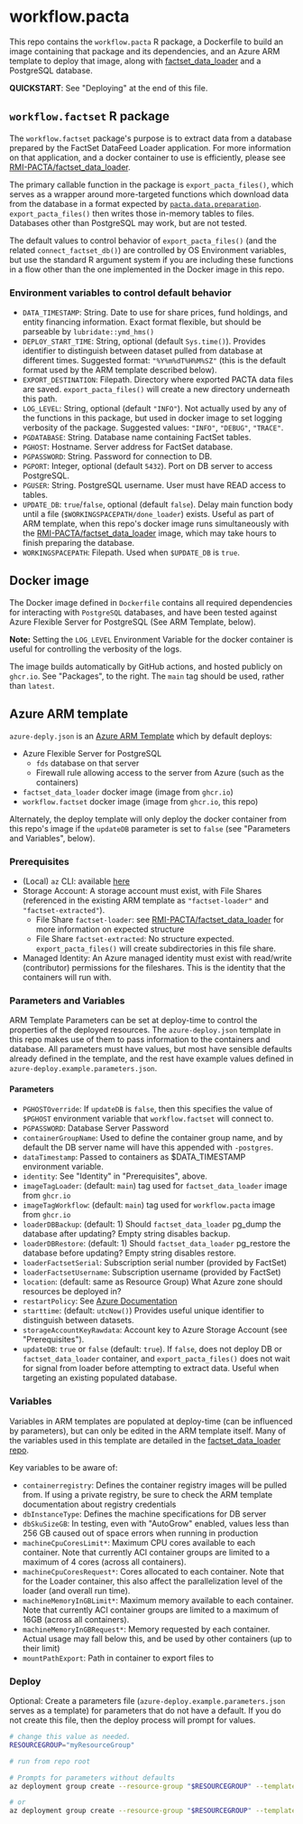# workflow.pacta

This repo contains the `workflow.pacta` R package, a Dockerfile to build an image containing that package and its dependencies, and an Azure ARM template to deploy that image, along with [factset_data_loader](https://github.com/RMI-PACTA/factset_data_loader/) and a PostgreSQL database.

**QUICKSTART**: See "Deploying" at the end of this file.

## `workflow.factset` R package

The `workflow.factset` package's purpose is to extract data from a database prepared by the FactSet DataFeed Loader application.
For more information on that application, and a docker container to use is efficiently, please see [RMI-PACTA/factset_data_loader](https://github.com/RMI-PACTA/factset_data_loader/).

The primary callable function in the package is `export_pacta_files()`, which serves as a wrapper around more-targeted functions which download data from the database in a format expected by [`pacta.data.preparation`](https://github.com/RMI-PACTA/pacta.data.preparation).
`export_pacta_files()` then writes those in-memory tables to files.
Databases other than PostgreSQL may work, but are not tested.

The default values to control behavior of `export_pacta_files()` (and the related `connect_factset_db()`) are controlled by OS Environment variables, but use the standard R argument system if you are including these functions in a flow other than the one implemented in the Docker image in this repo.

### Environment variables to control default behavior

* `DATA_TIMESTAMP`:
  String.
  Date to use for share prices, fund holdings, and entity financing information.
  Exact format flexible, but should be parseable by `lubridate::ymd_hms()`
* `DEPLOY_START_TIME`:
  String, optional (default `Sys.time()`).
  Provides identifier to distinguish between dataset pulled from database at different times.
  Suggested format:
  `"%Y%m%dT%H%M%SZ"` (this is the default format used by the ARM template described below).
* `EXPORT_DESTINATION`:
  Filepath.
  Directory where exported PACTA data files are saved.
  `export_pacta_files()` will create a new directory underneath this path.
* `LOG_LEVEL`:
  String, optional (default `"INFO"`).
  Not actually used by any of the functions in this package, but used in docker image to set logging verbosity of the package.
  Suggested values: `"INFO"`, `"DEBUG"`, `"TRACE"`.
* `PGDATABASE`:
  String.
  Database name containing FactSet tables.
* `PGHOST`:
  Hostname.
  Server address for FactSet database.
* `PGPASSWORD`:
  String.
  Password for connection to DB.
* `PGPORT`:
  Integer, optional (default `5432`).
  Port on DB server to access PostgreSQL.
* `PGUSER`:
  String.
  PostgreSQL username.
  User must have READ access to tables.
* `UPDATE_DB`:
  `true`/`false`, optional (default `false`).
  Delay main function body until a file (`$WORKINGSPACEPATH/done_loader`) exists.
  Useful as part of ARM template, when this repo's docker image runs simultaneously with the [RMI-PACTA/factset_data_loader](https://github.com/RMI-PACTA/factset_data_loader/) image, which may take hours to finish preparing the database.
* `WORKINGSPACEPATH`:
  Filepath.
  Used when `$UPDATE_DB` is `true`.

## Docker image

The Docker image defined in `Dockerfile` contains all required dependencies for interacting with `PostgreSQL` databases, and have been tested against Azure Flexible Server for PostgreSQL (See ARM Template, below).

**Note:** Setting the `LOG_LEVEL` Environment Variable for the docker container is useful for controlling the verbosity of the logs.

The image builds automatically by GitHub actions, and hosted publicly on `ghcr.io`.
See "Packages", to the right.
The `main` tag should be used, rather than `latest`.

## Azure ARM template

`azure-deply.json` is an [Azure ARM Template](https://learn.microsoft.com/en-us/azure/azure-resource-manager/templates/overview) which by default deploys:

* Azure Flexible Server for PostgreSQL
  * `fds` database on that server
  * Firewall rule allowing access to the server from Azure (such as the containers)
* `factset_data_loader` docker image (image from `ghcr.io`)
* `workflow.factset` docker image (image from `ghcr.io`, this repo)

Alternately, the deploy template will only deploy the docker container from this repo's image if the `updateDB` parameter is set to `false` (see "Parameters and Variables", below).

### Prerequisites

* (Local) `az` CLI: available [here](https://learn.microsoft.com/en-us/cli/azure/install-azure-cli)
* Storage Account: A storage account must exist, with File Shares (referenced in the existing ARM template as `"factset-loader"` and `"factset-extracted"`).
  * File Share `factset-loader`: see [RMI-PACTA/factset_data_loader](https://github.com/RMI-PACTA/factset_data_loader/) for more information on expected structure
  * File Share `factset-extracted`: No structure expected. `export_pacta_files()` will create subdirectories in this file share.
* Managed Identity: An Azure managed identity must exist with read/write (contributor) permissions for the fileshares.
  This is the identity that the containers will run with.

### Parameters and Variables

ARM Template Parameters can be set at deploy-time to control the properties of the deployed resources.
The `azure-deploy.json` template in this repo makes use of them to pass information to the containers and database.
All parameters must have values, but most have sensible defaults already defined in the template, and the rest have example values defined in `azure-deploy.example.parameters.json`.

#### Parameters

* `PGHOSTOverride`: If `updateDB` is `false`, then this specifies the value of `$PGHOST` environment variable that `workflow.factset` will connect to.
* `PGPASSWORD`: Database Server Password
* `containerGroupName`: Used to define the container group name, and by default the DB server name will have this appended with `-postgres`.
* `dataTimestamp`: Passed to containers as $DATA_TIMESTAMP environment variable.
* `identity`: See "Identity" in "Prerequisites", above.
* `imageTagLoader`: (default: `main`) tag used for `factset_data_loader` image from `ghcr.io`
* `imageTagWorkflow`: (default: `main`) tag used for `workflow.pacta` image from `ghcr.io`
* `loaderDBBackup`: (default: 1) Should `factset_data_loader` pg_dump the database after updating? Empty string disables backup.
* `loaderDBRestore`: (default: 1) Should `factset_data_loader` pg_restore the database before updating? Empty string disables restore.
* `loaderFactsetSerial`: Subscription serial number (provided by FactSet)
* `loaderFactsetUsername`: Subscription username (provided by FactSet)
* `location`: (default: same as Resource Group) What Azure zone should resources be deployed in?
* `restartPolicy`: See [Azure Documentation](https://learn.microsoft.com/en-us/azure/container-instances/container-instances-restart-policy)
* `starttime`: (default: `utcNow()`) Provides useful unique identifier to distinguish between datasets.
* `storageAccountKeyRawdata`: Account key to Azure Storage Account (see "Prerequisites").
* `updateDB`: `true` or `false` (default: `true`). If `false`, does not deploy DB or `factset_data_loader` container, and `export_pacta_files()` does not wait for signal from loader before attempting to extract data. Useful when targeting an existing populated database.

### Variables

Variables in ARM templates are populated at deploy-time (can be influenced by parameters), but can only be edited in the ARM template itself. Many of the variables used in this template are detailed in the [factset_data_loader repo](https://github.com/RMI-PACTA/factset_data_loader).

Key variables to be aware of:

* `containerregistry`: Defines the container registry images will be pulled from. If using a private registry, be sure to check the ARM template documentation about registry credentials
* `dbInstanceType`: Defines the machine specifications for DB server
* `dbSkuSizeGB`: In testing, even with "AutoGrow" enabled, values less than 256 GB caused out of space errors when running in production
* `machineCpuCoresLimit*`: Maximum CPU cores available to each container. Note that currently ACI container groups are limited to a maximum of 4 cores (across all containers).
* `machineCpuCoresRequest*`: Cores allocated to each container. Note that for the Loader container, this also affect the parallelization level of the loader (and overall run time).
* `machineMemoryInGBLimit*`: Maximum memory available to each container. Note that currently ACI container groups are limited to a maximum of 16GB (across all containers).
* `machineMemoryInGBRequest*`: Memory requested by each container. Actual usage may fall below this, and be used by other containers (up to their limit)
* `mountPathExport`: Path in container to export files to

### Deploy

Optional: Create a parameters file (`azure-deploy.example.parameters.json` serves as a template) for parameters that do not have a default.
If you do not create this file, then the deploy process will prompt for values.

```sh
# change this value as needed.
RESOURCEGROUP="myResourceGroup"

# run from repo root

# Prompts for parameters without defaults
az deployment group create --resource-group "$RESOURCEGROUP" --template-file azure-deploy.json 

# or
az deployment group create --resource-group "$RESOURCEGROUP" --template-file azure-deploy.json --parameters @azure-deploy.parameters.json

```
